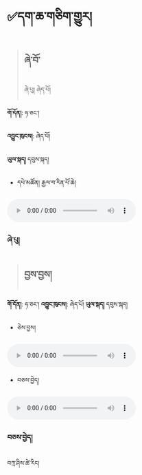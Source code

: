 # ✅དག་ཆ་གཅིག་གྱུར།

> ## ཞེ་བོ་
> ཞེ་པུ། ཞེད་པོ།

**གོ་དོན།**: ཧ་ཅང་།  

**འབྱུང་ཁུངས།**: ཞེད་པོ།   

**ཡུལ་སྐད།** དབུས་སྐད།

- དཔེ་མཚོན། རྒྱལ་བ་རིན་པོ་ཆེ།

<audio controls><source src="https://github.com/MonlamAI/Wiki/blob/main/docs/stt/assets/0123.mp3?raw=true" type="audio/mpeg"></audio>



### ཞེ་པུ།

> ## བྱས་བྱས།

**གོ་དོན།**: ཧ་ཅང་།  **འབྱུང་ཁུངས།**: ཞེད་པོ།  **ཡུལ་སྐད།** དབུས་སྐད།

- ཅེས་བྱས།

<audio controls><source src="https://github.com/MonlamAI/Wiki/blob/main/docs/stt/assets/0123.mp3?raw=true" type="audio/mpeg"></audio>

- བཅས་བྱེད། 

<audio controls><source src="https://github.com/MonlamAI/Wiki/blob/main/docs/stt/assets/0123.mp3?raw=true" type="audio/mpeg"></audio>



### བཅས་བྱེད།
བཀྲ་ཤིས་ཚེ་རིང།
